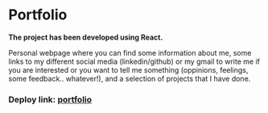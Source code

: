 # Portfolio 

**The project has been developed using React.**

Personal webpage where you can find some information about me, some links to my different social media (linkedin/github) or my gmail to write me if you are interested or you want to tell me something (oppinions, feelings, some feedback.. whatever!), and a selection of projects that I have done.

### Deploy link: [portfolio](https://portfolio-adricampo.netlify.com)
